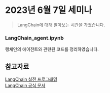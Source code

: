# 2023년 6월 7일 세미나

> LangChain에 대해 알아보는 시간을 가졌습니다.

### LangChain_agent.ipynb
랭체인의 에이전트와 관련된 코드를 정리하였습니다.

## 참고자료
[LangChain 실전 프로그래밍](https://youtu.be/KdbPZNdFJU0)   
[LangChain 공식 문서](https://docs.langchain.com/docs/)
